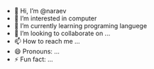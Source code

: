 - 👋 Hi, I’m @naraev
- 👀 I’m interested in computer
- 🌱 I’m currently learning programing languege
- 💞️ I’m looking to collaborate on ...
- 📫 How to reach me ...
- 😄 Pronouns: ...
- ⚡ Fun fact: ...

<!---
naraev/naraev is a ✨ special ✨ repository because its `README.md` (this file) appears on your GitHub profile.
You can click the Preview link to take a look at your changes.
--->
